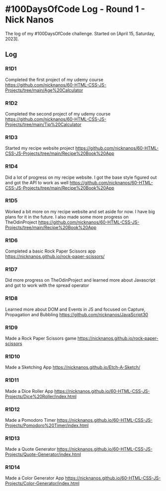 # #100DaysOfCode Log - Round 1 - Nick Nanos

The log of my #100DaysOfCode challenge. Started on [April 15, Saturday, 2023].

## Log

### R1D1 
Completed the first project of my udemy course https://github.com/nicknanos/60-HTML-CSS-JS-Projects/tree/main/Age%20Calculator

### R1D2

Completed the second project of my udemy course https://github.com/nicknanos/60-HTML-CSS-JS-Projects/tree/main/Tip%20Calculator

### R1D3

Started my recipe website project https://github.com/nicknanos/60-HTML-CSS-JS-Projects/tree/main/Recipe%20Book%20App

### R1D4

Did a lot of progress on my recipe website. I got the base style figured out and got the API to work as well https://github.com/nicknanos/60-HTML-CSS-JS-Projects/tree/main/Recipe%20Book%20App

### R1D5

Worked a bit more on my recipe website and set aside for now. I have big plans for it in the future. I also made some more progress on TheOdinProject https://github.com/nicknanos/60-HTML-CSS-JS-Projects/tree/main/Recipe%20Book%20App

### R1D6

Completed a basic Rock Paper Scissors app https://nicknanos.github.io/rock-paper-scissors/

### R1D7

Did more progress on TheOdinProject and learned more about Javascript and got to work with the spread operator

### R1D8

Learned more about DOM and Events in JS and focused on Capture, Propagation and Bubbling https://github.com/nicknanos/JavaScript30

### R1D9

Made a Rock Paper Scissors game https://nicknanos.github.io/rock-paper-scissors

### R1D10

Made a Sketching App https://nicknanos.github.io/Etch-A-Sketch/

### R1D11

Made a Dice Roller App https://nicknanos.github.io/60-HTML-CSS-JS-Projects/Dice%20Roller/index.html

### R1D12

Made a Pomodoro Timer https://nicknanos.github.io/60-HTML-CSS-JS-Projects/Pomodoro%20Timer/index.html

### R1D13

Made a Quote Generator https://nicknanos.github.io/60-HTML-CSS-JS-Projects/Quote-Generator/index.html

### R1D14

Made a Color Generator App https://nicknanos.github.io/60-HTML-CSS-JS-Projects/Color-Generator/index.html